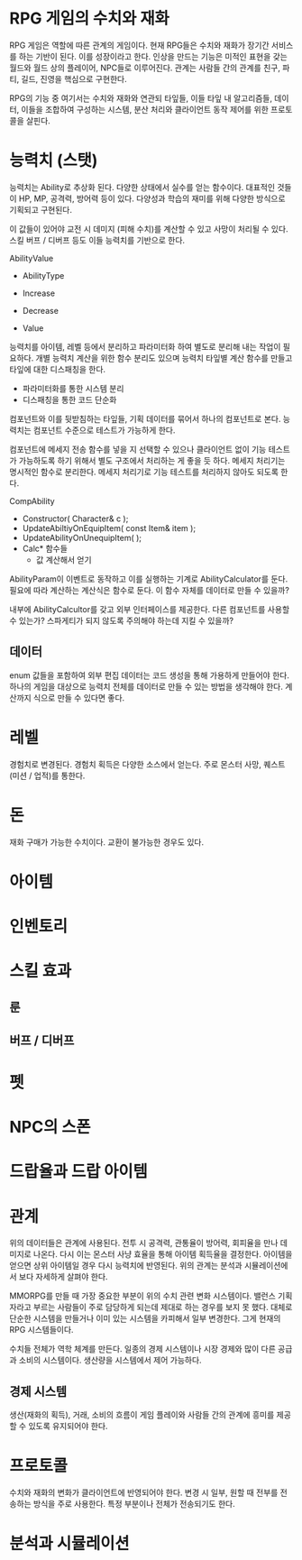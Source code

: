# RPG 게임의 수치와 재화 

RPG 게임은 역할에 따른 관계의 게임이다. 현재 RPG들은 수치와 재화가 장기간 서비스를 하는 기반이 된다. 이를 성장이라고 한다.  인상을 만드는 기능은 미적인 표현을 갖는 월드와 월드 상의 플레이어, NPC들로 이루어진다. 관계는 사람들 간의 관계를 친구, 파티, 길드, 진영을 핵심으로 구현한다. 

RPG의 기능 중 여기서는 수치와 재화와 연관되 타잎들, 이들 타잎 내 알고리즘들, 데이터, 이들을 조합하여 구성하는 시스템, 분산 처리와 클라이언트 동작 제어를 위한 프로토콜을 살핀다. 



# 능력치 (스탯) 

능력치는 Ability로 추상화 된다. 다양한 상태에서 실수를 얻는 함수이다. 대표적인 것들이 HP, MP, 공격력, 방어력 등이 있다. 다양성과 학습의 재미를 위해 다양한 방식으로 기획되고 구현된다. 

이 값들이 있어야 교전 시 데미지 (피해 수치)를 계산할 수 있고 사망이 처리될 수 있다.  스킬 버프 / 디버프 등도 이들 능력치를 기반으로 한다.  



AbilityValue 

- AbilityType

- Increase
- Decrease
- Value



능력치를 아이템, 레벨 등에서 분리하고 파라미터화 하여 별도로 분리해 내는 작업이 필요하다. 개별 능력치 계산을 위한 함수 분리도 있으며 능력치 타잎별 계산 함수를 만들고 타잎에 대한 디스패칭을 한다.  

- 파라미터화를 통한 시스템 분리 
- 디스패칭을 통한 코드 단순화 



컴포넌트와 이를 뒷받침하는 타잎들, 기획 데이터를 묶어서 하나의 컴포넌트로 본다. 능력치는 컴포넌트 수준으로 테스트가 가능하게 한다. 

컴포넌트에 메세지 전송 함수를 넣을 지 선택할 수 있으나 클라이언트 없이 기능 테스트가 가능하도록 하기 위해서 별도 구조에서 처리하는 게 좋을 듯 하다.  메세지 처리기는 명시적인 함수로 분리한다. 메세지 처리기로 기능 테스트를 처리하지 않아도 되도록 한다. 

CompAbility 

- Constructor( Character& c ); 
- UpdateAbiltiyOnEquipItem( const Item& item ); 
- UpdateAbilityOnUnequipItem( ); 
- Calc* 함수들 
  - 값 계산해서 얻기 



AbilityParam이 이벤트로 동작하고 이를 실행하는 기계로 AbilityCalculator를 둔다. 필요에 따라 계산하는 계산식은 함수로 둔다. 이 함수 자체를 데이터로 만들 수 있을까? 

내부에 AbilityCalcultor를 갖고 외부 인터페이스를 제공한다.  다른 컴포넌트를 사용할 수 있는가? 스파게티가 되지 않도록 주의해야 하는데 지킬 수 있을까? 



## 데이터 

enum 값들을 포함하여 외부 편집 데이터는 코드 생성을 통해 가용하게 만들어야 한다.  하나의 게임을 대상으로 능력치 전체를 데이터로 만들 수 있는 방법을 생각해야 한다. 계산까지 식으로 만들 수 있다면 좋다. 





# 레벨 

경험치로 변경된다.  경험치 획득은 다양한 소스에서 얻는다. 주로 몬스터 사망, 퀘스트 (미션 / 업적)를 통한다. 





# 돈 

재화 구매가 가능한 수치이다.  교환이 불가능한 경우도 있다. 







# 아이템 











# 인벤토리 











# 스킬 효과  



## 룬 





## 버프 / 디버프  









# 펫 





# NPC의 스폰 











# 드랍율과 드랍 아이템 













# 관계 

위의 데이터들은 관계에 사용된다.  전투 시 공격력, 관통율이 방어력, 회피율을 만나 데미지로 나온다.  다시 이는 몬스터 사냥 효율을 통해 아이템 획득율을 결정한다. 아이템을 얻으면 상위 아이템일 경우 다시 능력치에 반영된다. 위의 관계는 분석과 시뮬레이션에서 보다 자세하게 살펴야 한다. 

MMORPG를 만들 때 가장 중요한 부분이 위의 수치 관련 변화 시스템이다.  밸런스 기획자라고 부르는 사람들이 주로 담당하게 되는데 제대로 하는 경우를 보지 못 했다. 대체로 단순한 시스템을 만들거나 이미 있는 시스템을 카피해서 일부 변경한다. 그게 현재의 RPG 시스템들이다. 

수치들 전체가 역학 체계를 만든다. 일종의 경제 시스템이나 시장 경제와 많이 다른 공급과 소비의 시스템이다. 생산량을 시스템에서 제어 가능하다. 



## 경제 시스템 

생산(재화의 획득), 거래, 소비의 흐름이 게임 플레이와 사람들 간의 관계에 흥미를 제공할 수 있도록 유지되어야 한다.  







# 프로토콜 

수치와 재화의 변화가 클라이언트에 반영되어야 한다. 변경 시 일부,  원할 때 전부를 전송하는 방식을 주로 사용한다.  특정 부분이나 전체가 전송되기도 한다.  









# 분석과 시뮬레이션 









